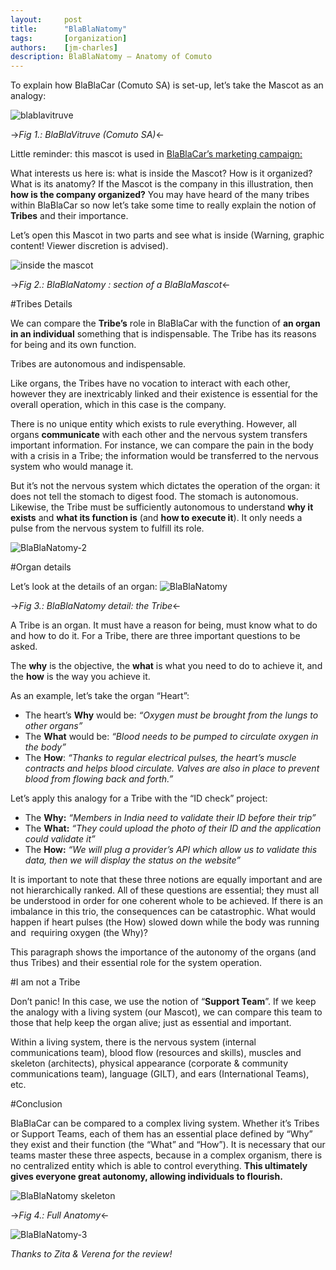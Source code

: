 ```yaml
---
layout:     post
title:      "BlaBlaNatomy"
tags:       [organization]
authors:    [jm-charles]
description: BlaBlaNatomy – Anatomy of Comuto
---
```

To explain how BlaBlaCar (Comuto SA) is set-up, let’s take the Mascot as an analogy:

![blablavitruve](/images/2016-03-24-blablavitruve.png)

->*Fig 1.: BlaBlaVitruve (Comuto SA)*<-

Little reminder: this mascot is used in [BlaBlaCar’s marketing campaign:](https://www.youtube.com/watch?v=nXTckbZLMPc)

What interests us here is: what is inside the Mascot? How is it organized? What is its anatomy? If the Mascot is the company in this illustration, then **how is the company organized?** You may have heard of the many tribes within BlaBlaCar so now let’s take some time to really explain the notion of **Tribes** and their importance.

Let’s open this Mascot in two parts and see what is inside (Warning, graphic content! Viewer discretion is advised).


![inside the mascot](/images/2016-03-24-inside.png)

->*Fig 2.: BlaBlaNatomy : section of a BlaBlaMascot*<-

#Tribes Details

We can compare the **Tribe’s** role in BlaBlaCar with the function of **an organ in an individual** something that is indispensable. The Tribe has its reasons for being and its own function.

Tribes are autonomous and indispensable.

Like organs, the Tribes have no vocation to interact with each other, however they are inextricably linked and their existence is essential for the overall operation, which in this case is the company.

There is no unique entity which exists to rule everything. However, all organs **communicate** with each other and the nervous system transfers important information. For instance, we can compare the pain in the body with a crisis in a Tribe; the information would be transferred to the nervous system who would manage it.

But it’s not the nervous system which dictates the operation of the organ: it does not tell the stomach to digest food. The stomach is autonomous. Likewise, the Tribe must be sufficiently autonomous to understand **why it exists** and **what its function is** (and **how to execute it**). It only needs a pulse from the nervous system to fulfill its role.

![BlaBlaNatomy-2](/images/2016-03-24-blablanatomy-2.jpg)

#Organ details

Let’s look at the details of an organ:
![BlaBlaNatomy](/images/2016-03-24-blablanatomy.png)

->*Fig 3.: BlaBlaNatomy detail: the Tribe*<-

A Tribe is an organ. It must have a reason for being, must know what to do and how to do it. For a Tribe, there are three important questions to be asked.

The **why** is the objective, the **what** is what you need to do to achieve it, and the **how** is the way you achieve it.

As an example, let’s take the organ “Heart”:

* The heart’s **Why** would be: *“Oxygen must be brought from the lungs to other organs”*
* The **What** would be: *“Blood needs to be pumped to circulate oxygen in the body”*
* The **How**: *“Thanks to regular electrical pulses, the heart’s muscle contracts and helps blood circulate. Valves are also in place to prevent blood from flowing back and forth.”*

Let’s apply this analogy for a Tribe with the “ID check” project:

* The **Why:** *“Members in India need to validate their ID before their trip”*
* The **What:** *“They could upload the photo of their ID and the application could validate it”*
* The **How:** *“We will plug a provider’s API which allow us to validate this data, then we will display the status on the website”*

It is important to note that these three notions are equally important and are not hierarchically ranked. All of these questions are essential; they must all be understood in order for one coherent whole to be achieved. If there is an imbalance in this trio, the consequences can be catastrophic. What would happen if heart pulses (the How) slowed down while the body was running and  requiring oxygen (the Why)?

This paragraph shows the importance of the autonomy of the organs (and thus Tribes) and their essential role for the system operation.

#I am not a Tribe

Don’t panic! In this case, we use the notion of “**Support Team**”. If we keep the analogy with a living system (our Mascot), we can compare this team to those that help keep the organ alive; just as essential and important.

Within a living system, there is the nervous system (internal communications team), blood flow (resources and skills), muscles and skeleton (architects), physical appearance (corporate &amp; community communications team), language (GILT), and ears (International Teams), etc.


#Conclusion

BlaBlaCar can be compared to a complex living system. Whether it’s Tribes or Support Teams, each of them has an essential place defined by “Why” they exist and their function (the “What” and “How”). It is necessary that our teams master these three aspects, because in a complex organism, there is no centralized entity which is able to control everything. **This ultimately gives everyone great autonomy, allowing individuals to flourish.**

![BlaBlaNatomy skeleton](/images/2016-03-24-blablanatomy-skeleton.png)

->*Fig 4.: Full Anatomy*<-


![BlaBlaNatomy-3](http://www.blablashare.com/wp-content/uploads/2016/03/BlaBlaNatomie-3.jpg)



*Thanks to Zita & Verena for the review!*
